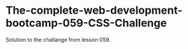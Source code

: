 # The-complete-web-development-bootcamp-059-CSS-Challenge
 Solution to the challange from lesson 059.
